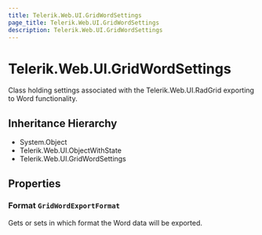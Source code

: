 ```yaml
---
title: Telerik.Web.UI.GridWordSettings
page_title: Telerik.Web.UI.GridWordSettings
description: Telerik.Web.UI.GridWordSettings
---
```


# Telerik.Web.UI.GridWordSettings

Class holding settings associated with the Telerik.Web.UI.RadGrid exporting to Word functionality.

## Inheritance Hierarchy

* System.Object
* Telerik.Web.UI.ObjectWithState
* Telerik.Web.UI.GridWordSettings

## Properties

###  Format `GridWordExportFormat`

Gets or sets in which format the Word data will be exported.

